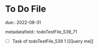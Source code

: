 # To Do File

due:: 2022-08-31

metadatafield:: todoTestFile_539_71

- [ ] Task of todoTestFile_539 1 [[Query me]]
